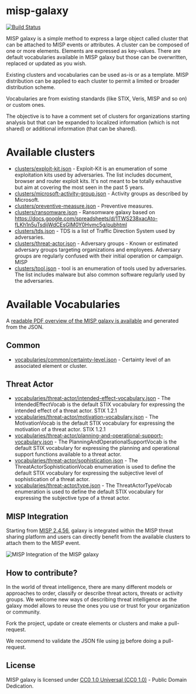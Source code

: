 # misp-galaxy

[![Build Status](https://travis-ci.org/MISP/misp-galaxy.svg?branch=master)](https://travis-ci.org/MISP/misp-galaxy)

MISP galaxy is a simple method to express a large object called cluster that can be attached to MISP events or
attributes. A cluster can be composed of one or more elements. Elements are expressed as key-values. There
are default vocabularies available in MISP galaxy but those can be overwritten, replaced or updated as you wish.

Existing clusters and vocabularies can be used as-is or as a template. MISP distribution can be applied
to each cluster to permit a limited or broader distribution scheme.

Vocabularies are from existing standards (like STIX, Veris, MISP and so on) or custom ones.

The objective is to have a comment set of clusters for organizations starting analysis but that can be expanded
to localized information (which is not shared) or additional information (that can be shared).

# Available clusters

- [clusters/exploit-kit.json](clusters/exploit-kit.json) - Exploit-Kit is an enumeration of some exploitation kits used by adversaries. The list includes document, browser and router exploit kits. It's not meant to be totally exhaustive but aim at covering the most seen in the past 5 years.
- [clusters/microsoft-activity-group.json](clusters/microsoft-activity-group.json) - Activity groups as described by Microsoft.
- [clusters/preventive-measure.json](clusters/preventive-measure.json) - Preventive measures.
- [clusters/ransomware.json](clusters/ransomware.json) - Ransomware galaxy based on https://docs.google.com/spreadsheets/d/1TWS238xacAto-fLKh1n5uTsdijWdCEsGIM0Y0Hvmc5g/pubhtml
- [clusters/tds.json](clusters/tds.json) - TDS is a list of Traffic Direction System used by adversaries.
- [clusters/threat-actor.json](clusters/threat-actor.json) - Adversary groups - Known or estimated adversary groups targeting organizations and employees. Adversary groups are regularly confused with their initial operation or campaign. MISP
- [clusters/tool.json](clusters/tool.json) - tool is an enumeration of tools used by adversaries. The list includes malware but also common software regularly used by the adversaries.


# Available Vocabularies

A [readable PDF overview of the MISP galaxy is available](https://www.misp.software/galaxy.pdf) and generated from the JSON.


## Common

- [vocabularies/common/certainty-level.json](vocabularies/common/certainty-level.json) - Certainty level of an associated element or cluster.

## Threat Actor

- [vocabularies/threat-actor/intended-effect-vocabulary.json](vocabularies/threat-actor/intended-effect.json) - The IntendedEffectVocab is the default STIX vocabulary for expressing the intended effect of a threat actor. STIX 1.2.1
- [vocabularies/threat-actor/motivation-vocabulary.json](vocabularies/threat-actor/motivation.json) - The MotivationVocab is the default STIX vocabulary for expressing the motivation of a threat actor. STIX 1.2.1
- [vocabularies/threat-actor/planning-and-operational-support-vocabulary.json](vocabularies/threat-actor/planning-and-operational-support.json) - The PlanningAndOperationalSupportVocab is the default STIX vocabulary for expressing the planning and operational support functions available to a threat actor.
- [vocabularies/threat-actor/sophistication.json](vocabularies/threat-actor/sophistication.json) - The ThreatActorSophisticationVocab enumeration is used to define the default STIX vocabulary for expressing the subjective level of sophistication of a threat actor.
- [vocabularies/threat-actor/type.json](vocabularies/threat-actor/type.json) - The ThreatActorTypeVocab enumeration is used to define the default STIX vocabulary for expressing the subjective type of a threat actor.

## MISP Integration

Starting from [MISP 2.4.56](http://www.misp-project.org/2016/12/07/MISP.2.4.56.released.html), galaxy is integrated within the MISP threat sharing platform and users can directly benefit from the available clusters to attach them to the MISP event.

![MISP Integration of the MISP galaxy](doc/images/screenshot.png)
## How to contribute?

In the world of threat intelligence, there are many different models or approaches to order, classify or describe threat actors, threats or activity groups. We welcome new ways of describing threat intelligence as the galaxy model allows to reuse the ones you use or trust for your organization or community.

Fork the project, update or create elements or clusters and make a pull-request.

We recommend to validate the JSON file using [jq](https://stedolan.github.io/jq/) before doing a pull-request.

## License

MISP galaxy is licensed under [CC0 1.0 Universal (CC0 1.0)](https://creativecommons.org/publicdomain/zero/1.0/) -  Public Domain Dedication.
